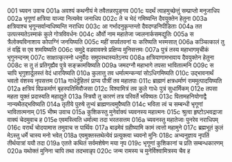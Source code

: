001	च्यवन उवाच
001a	अवश्यं कथनीयं मे तवैतन्नरपुङ्गव
001c	यदर्थं त्वाहमुच्छेत्तुं सम्प्राप्तो मनुजाधिप
002a	भृगूणां क्षत्रिया याज्या नित्यमेव जनाधिप
002c	ते च भेदं गमिष्यन्ति दैवयुक्तेन हेतुना
003a	क्षत्रियाश्च भृगून्सर्वान्वधिष्यन्ति नराधिप
003c	आ गर्भादनुकृन्तन्तो दैवदण्डनिपीडिताः
004a	तत उत्पत्स्यतेऽस्माकं कुले गोत्रविवर्धनः
004c	और्वो नाम महातेजा ज्वलनार्कसमद्युतिः
005a	स त्रैलोक्यविनाशाय कोपाग्निं जनयिष्यति
005c	महीं सपर्वतवनां यः करिष्यति भस्मसात्
006a	कञ्चित्कालं तु तं वह्निं स एव शमयिष्यति
006c	समुद्रे वडवावक्त्रे प्रक्षिप्य मुनिसत्तमः
007a	पुत्रं तस्य महाभागमृचीकं भृगुनन्दनम्
007c	साक्षात्कृत्स्नो धनुर्वेदः समुपस्थास्यतेऽनघ
008a	क्षत्रियाणामभावाय दैवयुक्तेन हेतुना
008c	स तु तं प्रतिगृह्यैव पुत्रे सङ्क्रामयिष्यति
009a	जमदग्नौ महाभागे तपसा भावितात्मनि
009c	स चापि भृगुशार्दूलस्तं वेदं धारयिष्यति
010a	कुलात्तु तव धर्मात्मन्कन्यां सोऽधिगमिष्यति
010c	उद्भावनार्थं भवतो वंशस्य नृपसत्तम
011a	गाधेर्दुहितरं प्राप्य पौत्रीं तव महातपाः
011c	ब्राह्मणं क्षत्रधर्माणं राममुत्पादयिष्यति
012a	क्षत्रियं विप्रकर्माणं बृहस्पतिमिवौजसा
012c	विश्वामित्रं तव कुले गाधेः पुत्रं सुधार्मिकम्
012e	तपसा महता युक्तं प्रदास्यति महाद्युते
013a	स्त्रियौ तु कारणं तत्र परिवर्ते भविष्यतः
013c	पितामहनियोगाद्वै नान्यथैतद्भविष्यति
014a	तृतीये पुरुषे तुभ्यं ब्राह्मणत्वमुपैष्यति
014c	भविता त्वं च सम्बन्धी भृगूणां भावितात्मनाम्
015	भीष्म उवाच
015a	कुशिकस्तु मुनेर्वाक्यं च्यवनस्य महात्मनः
015c	श्रुत्वा हृष्टोऽभवद्राजा वाक्यं चेदमुवाच ह
015e	एवमस्त्विति धर्मात्मा तदा भरतसत्तम
016a	च्यवनस्तु महातेजाः पुनरेव नराधिपम्
016c	वरार्थं चोदयामास तमुवाच स पार्थिवः
017a	बाढमेवं ग्रहीष्यामि कामं त्वत्तो महामुने
017c	ब्रह्मभूतं कुलं मेऽस्तु धर्मे चास्य मनो भवेत्
018a	एवमुक्तस्तथेत्येवं प्रत्युक्त्वा च्यवनो मुनिः
018c	अभ्यनुज्ञाय नृपतिं तीर्थयात्रां ययौ तदा
019a	एतत्ते कथितं सर्वमशेषेण मया नृप
019c	भृगूणां कुशिकानां च प्रति सम्बन्धकारणम्
020a	यथोक्तं मुनिना चापि तथा तदभवन्नृप
020c	जन्म रामस्य च मुनेर्विश्वामित्रस्य चैव ह
